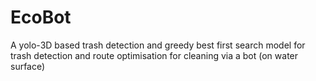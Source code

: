 # EcoBot
A yolo-3D based trash detection and greedy best first search model for trash detection and route optimisation for cleaning via a bot (on water surface) 
